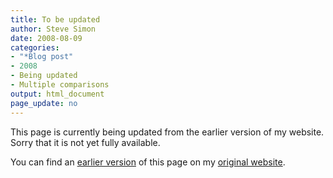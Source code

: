 ```yaml
---
title: To be updated
author: Steve Simon
date: 2008-08-09
categories:
- "*Blog post"
- 2008
- Being updated
- Multiple comparisons
output: html_document
page_update: no
---
```


This page is currently being updated from the earlier version of my website. Sorry that it is not yet fully available.

<!---More--->


You can find an [earlier version][sim1] of this page on my [original website][sim2].

[sim1]: http://www.pmean.com/08/SkipBonferroni.html
[sim2]: http://www.pmean.com/original_site.html
